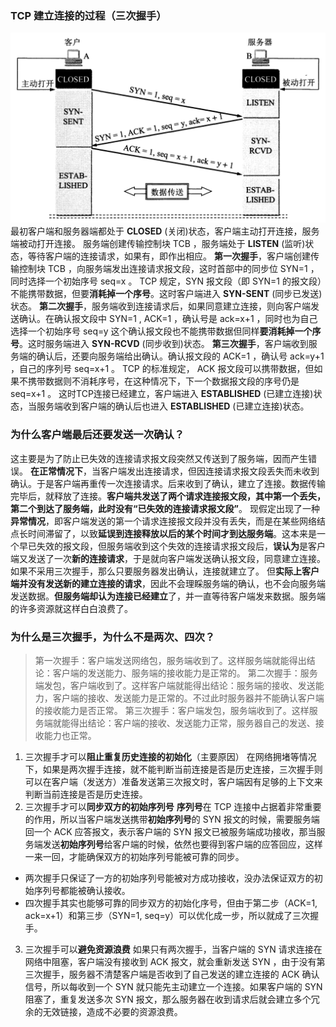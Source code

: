###  TCP 建立连接的过程（三次握手）
![img](./img/TCP三次握手.png)
最初客户端和服务器端都处于 **CLOSED** (关闭)状态，客户端主动打开连接，服务端被动打开连接。
服务端创建传输控制块 TCB ，服务端处于  **LISTEN** (监听)状态，等待客户端的连接请求，如果有，即作出相应。
**第一次握手**，客户端创建传输控制块 TCB ，向服务端发出连接请求报文段，这时首部中的同步位 SYN=1 ，同时选择一个初始序号 seq=x 。 TCP 规定，SYN 报文段（即 SYN=1 的报文段）不能携带数据，但要**消耗掉一个序号**。这时客户端进入 **SYN-SENT** (同步已发送)状态。
**第二次握手**，服务端收到连接请求后，如果同意建立连接，则向客户端发送确认。在确认报文段中 SYN=1 , ACK=1 ，确认号是 ack=x+1 ，同时也为自己选择一个初始序号 seq=y 这个确认报文段也不能携带数据但同样**要消耗掉一个序号**。这时服务端进入 **SYN-RCVD** (同步收到)状态。
**第三次握手**，客户端收到服务端的确认后，还要向服务端给出确认。确认报文段的 ACK=1 ，确认号  ack=y+1 ，自己的序列号 seq=x+1 。 TCP 的标准规定， ACK 报文段可以携带数据，但如果不携带数据则不消耗序号，在这种情况下，下一个数据报文段的序号仍是 seq=x+1 。
这时TCP连接已经建立，客户端进入 **ESTABLISHED** (已建立连接)状态，当服务端收到客户端的确认后也进入 **ESTABLISHED** (已建立连接)状态。

### 为什么客户端最后还要发送一次确认？
这主要是为了防止已失效的连接请求报文段突然又传送到了服务端，因而产生错误。
**在正常情况下**，当客户端发出连接请求，但因连接请求报文段丢失而未收到确认。于是客户端再重传一次连接请求。后来收到了确认，建立了连接。数据传输完毕后，就释放了连接。**客户端共发送了两个请求连接报文段，其中第一个丢失，第二个到达了服务端，此时没有“已失效的连接请求报文段”**。
现假定出现了一种**异常情况**，即客户端发送的第一个请求连接报文段并没有丢失，而是在某些网络结点长时间滞留了，以致**延误到连接释放以后的某个时间才到达服务端**。这本来是一个早已失效的报文段，但服务端收到这个失效的连接请求报文段后，**误认为**是客户端又发送了一次**新的连接请求**，于是就向客户端发送确认报文段，同意建立连接。如果不采用三次握手，那么只要服务器发出确认，连接就建立了。
但**实际上客户端并没有发送新的建立连接的请求**，因此不会理睬服务端的确认，也不会向服务端发送数据。**但服务端却认为连接已经建立**了，并一直等待客户端发来数据。服务端的许多资源就这样白白浪费了。

### 为什么是三次握手，为什么不是两次、四次？
>第一次握手：客户端发送网络包，服务端收到了。这样服务端就能得出结论：客户端的发送能力、服务端的接收能力是正常的。
第二次握手：服务端发包，客户端收到了。这样客户端就能得出结论：服务端的接收、发送能力，客户端的接收、发送能力是正常的。不过此时服务器并不能确认客户端的接收能力是否正常。
第三次握手：客户端发包，服务端收到了。这样服务端就能得出结论：客户端的接收、发送能力正常，服务器自己的发送、接收能力也正常。

1. 三次握手才可以**阻止重复历史连接的初始化**（主要原因）
在网络拥堵等情况下，如果是两次握手连接，就不能判断当前连接是否是历史连接，三次握手则可以在客户端（发送方）准备发送第三次报文时，客户端因有足够的上下文来判断当前连接是否是历史连接。
2. 三次握手才可以**同步双方的初始序列号**
**序列号**在 TCP 连接中占据着非常重要的作用，所以当客户端发送携带**初始序列号**的 SYN 报文的时候，需要服务端回一个 ACK 应答报文，表示客户端的 SYN 报文已被服务端成功接收，那当服务端发送**初始序列号**给客户端的时候，依然也要得到客户端的应答回应，这样一来一回，才能确保双方的初始序列号能被可靠的同步。
- 两次握手只保证了一方的初始序列号能被对方成功接收，没办法保证双方的初始序列号都能被确认接收。
- 四次握手其实也能够可靠的同步双方的初始化序号，但由于第二步（ACK=1, ack=x+1）和第三步（SYN=1, seq=y）可以优化成一步，所以就成了三次握手。


3. 三次握手可以**避免资源浪费**
如果只有两次握手，当客户端的 SYN 请求连接在网络中阻塞，客户端没有接收到 ACK 报文，就会重新发送 SYN  ，由于没有第三次握手，服务器不清楚客户端是否收到了自己发送的建立连接的 ACK 确认信号，所以每收到一个 SYN 就只能先主动建立一个连接。如果客户端的 SYN 阻塞了，重复发送多次 SYN  报文，那么服务器在收到请求后就会建立多个冗余的无效链接，造成不必要的资源浪费。
